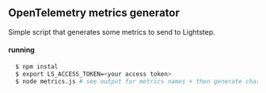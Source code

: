 ## OpenTelemetry metrics generator

Simple script that generates some metrics to send to Lightstep.

#### running

```sh
  $ npm instal
  $ export LS_ACCESS_TOKEN=<your access token>
  $ node metrics.js # see output for metrics names + then generate charts in Lightstep
```